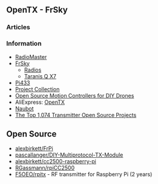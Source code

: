 ## OpenTX - FrSky


### Articles



### Information
- [RadioMaster](https://www.radiomasterrc.com/)
- [FrSky](https://www.frsky-rc.com)
	- [Radios](http://www.open-tx.org/radios.html)
	- [Taranis Q X7](https://www.frsky-rc.com/product/taranis-q-x7-2/)
- [Pi433](https://www.pi433.de/en.html)
- [Project Collection](https://fjp.at/projects-archive/)
- [Open Source Motion Controllers for DIY Drones](https://hackaday.com/tag/opentx/)
- AliExpress: [OpenTX](https://ko.aliexpress.com/w/wholesale-OpenTX.html)
- [Naubot](https://naubot.com/)
- [The Top 1,074 Transmitter Open Source Projects](https://awesomeopensource.com/projects/transmitter)



## Open Source
- [alexbirkett/FrPi](https://github.com/alexbirkett/FrPi)
- [pascallanger/DIY-Multiprotocol-TX-Module](https://github.com/pascallanger/DIY-Multiprotocol-TX-Module)
- [alexbirkett/cc2500-raspberry-pi](https://github.com/alexbirkett/cc2500-raspberry-pi)
- [RGassmann/rpiCC2500](https://github.com/RGassmann/rpiCC2500) 
- [F5OEO/rpitx](https://github.com/F5OEO/rpitx) - RF transmitter for Raspberry Pi (2 years)


